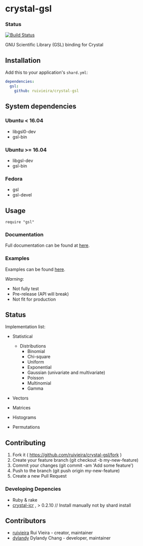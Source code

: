 # crystal-gsl

### Status
[![Build Status](https://travis-ci.org/ruivieira/crystal-gsl.svg?branch=master)](https://travis-ci.org/ruivieira/crystal-gsl.svg?branch=master)

GNU Scientific Library (GSL) binding for Crystal

## Installation


Add this to your application's `shard.yml`:

```yaml
dependencies:
  gsl:
    github: ruivieira/crystal-gsl
```
## System dependencies

### Ubuntu < 16.04 

* libgsl0-dev 
* gsl-bin

### Ubuntu >= 16.04

* libgsl-dev
* gsl-bin

### Fedora

* gsl
* gsl-devel

## Usage

```crystal
require "gsl"
```

### Documentation

Full documentation can be found at [here](https://ruivieira.github.io/crystal-gsl/).

### Examples

Examples can be found [here](https://ruivieira.github.io/projects/crystal-gsl/).

*Warning*:

- Not fully test
- Pre-release (API will break)
- Not fit for production

## Status

Implementation list:

 - Statistical
   - Distributions
     - Binomial
     - Chi-square
     - Uniform
     - Exponential
     - Gaussian (univariate and multivariate)
     - Poisson
     - Multinomial
     - Gamma

 - Vectors
 - Matrices
 - Histograms
 - Permutations



## Contributing

1. Fork it ( https://github.com/ruivieira/crystal-gsl/fork )
2. Create your feature branch (git checkout -b my-new-feature)
3. Commit your changes (git commit -am 'Add some feature')
4. Push to the branch (git push origin my-new-feature)
5. Create a new Pull Request

### Developing Depencies

* Ruby & rake
* [crystal-icr](https://github.com/greyblake/crystal-icr) , > 0.2.10 // Install manually not by shard install


## Contributors

- [ruivieira](https://github.com/ruivieira) Rui Vieira - creator, maintainer
- [dylandy](https://github.com/dylandy) Dylandy Chang - developer, maintainer
